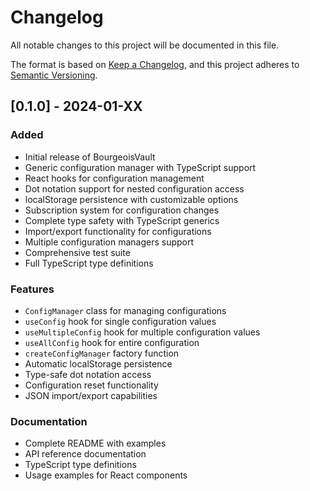 # Changelog

All notable changes to this project will be documented in this file.

The format is based on [Keep a Changelog](https://keepachangelog.com/en/1.0.0/),
and this project adheres to [Semantic Versioning](https://semver.org/spec/v2.0.0.html).

## [0.1.0] - 2024-01-XX

### Added
- Initial release of BourgeoisVault
- Generic configuration manager with TypeScript support
- React hooks for configuration management
- Dot notation support for nested configuration access
- localStorage persistence with customizable options
- Subscription system for configuration changes
- Complete type safety with TypeScript generics
- Import/export functionality for configurations
- Multiple configuration managers support
- Comprehensive test suite
- Full TypeScript type definitions

### Features
- `ConfigManager` class for managing configurations
- `useConfig` hook for single configuration values
- `useMultipleConfig` hook for multiple configuration values
- `useAllConfig` hook for entire configuration
- `createConfigManager` factory function
- Automatic localStorage persistence
- Type-safe dot notation access
- Configuration reset functionality
- JSON import/export capabilities

### Documentation
- Complete README with examples
- API reference documentation
- TypeScript type definitions
- Usage examples for React components 